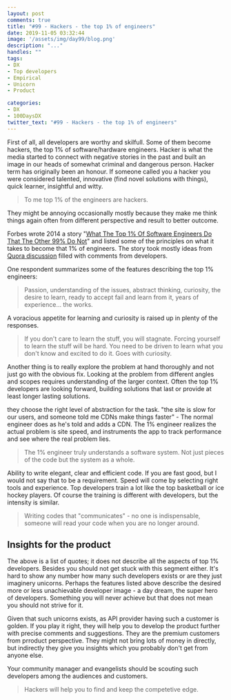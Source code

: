 ```yaml
---
layout: post
comments: true
title: "#99 - Hackers - the top 1% of engineers"
date: 2019-11-05 03:32:44
image: '/assets/img/day99/blog.png'
description: "..."
handles: "" 
tags:
- DX 
- Top developers
- Empirical
- Unicorn
- Product

categories:
- DX
- 100DaysDX
twitter_text: "#99 - Hackers - the top 1% of engineers"
---
```


First of all, all developers are worthy and skilfull. Some of them become hackers, the top 1% of software/hardware engineers. Hacker is what the media started to connect with negative stories in the past and built an image in our heads of somewhat criminal and dangerous person. Hacker term has originally been an honour. If someone called you a hacker you were considered talented, innovative (find novel solutions with things), quick learner, insightful and witty. 

<blockquote>To me top 1% of the engineers are hackers.</blockquote> 

They might be annoying occasionally mostly because they make me think things again often from different perspective and result to better outcome. 

Forbes wrote 2014 a story "[What The Top 1% Of Software Engineers Do That The Other 99% Do Not](https://www.forbes.com/sites/quora/2014/10/08/what-the-top-1-of-software-engineers-do-that-the-other-99-do-not/#2dbd714f7637)" and listed some of the principles on what it takes to become that 1% of engineers. The story took mostly ideas from [Quora discussion](https://www.quora.com/What-do-the-top-1-of-software-engineers-do-that-the-other-99-do-not/) filled with comments from developers. 

One respondent summarizes some of the features describing the top 1% engineers: 
<blockquote>Passion, understanding of the issues, abstract thinking, curiosity, the desire to learn, ready to accept fail and learn from it, years of experience… the works.</blockquote>

A voracious appetite for learning and curiosity is raised up in plenty of the responses. 

<blockquote>If you don't care to learn the stuff, you will stagnate. Forcing yourself to learn the stuff will be hard. You need to be driven to learn what you don't know and excited to do it. Goes with curiosity.</blockquote>

Another thing is to really explore the problem at hand thoroughly and not just go with the obvious fix. Looking at the problem from different angles and scopes requires understanding of the larger context. Often the top 1% developers are looking forward, building solutions that last or provide at least longer lasting solutions. 

</blockquote>they choose the right level of abstraction for the task. "the site is slow for our users, and someone told me CDNs make things faster" - The normal engineer does as he's told and adds a CDN.  The 1% engineer realizes the actual problem is site speed, and instruments the app to track performance and see where the real problem lies.</blockquote>

<blockquote>The 1% engineer truly understands a software system. Not just pieces of the code but the system as a whole. </blockquote>

Ability to write elegant, clear and efficient code. If you are fast good, but I would not say that to be a requirement. Speed will come by selecting right tools and experience. Top developers train a lot like the top basketball or ice hockey players. Of course the training is different with developers, but the intensity is similar. 

<blockquote>Writing codes that "communicates" - no one is indispensable, someone will read your code when you are no longer around.</blockquote>

## Insights for the product

The above is a list of quotes; it does not describe all the aspects of top 1% developers. Besides you should not get stuck with this segment either. It's hard to show any number how many such developers exists or are they just imaginery unicorns. Perhaps the features listed above describe the desired more or less unachievable developer image - a day dream, the super hero of developers. Something you will never achieve but that does not mean you should not strive for it. 

Given that such unicorns exists, as API provider having such a customer is golden. If you play it right, they will help you to develop the product further with precise comments and suggestions. They are the premium customers from prroduct perspective. They might not bring lots of money in directly, but indirectly they give you insights which you probably don't get from anyone else. 

Your community manager and evangelists should be scouting such developers among the audiences and customers. 

<blockquote>Hackers will help you to find and keep the competetive edge.</blockquote>